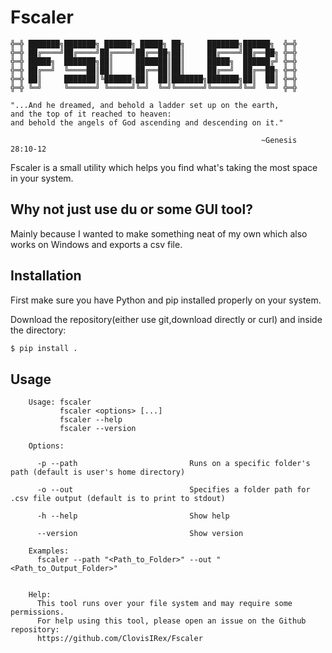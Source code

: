     
# Fscaler
    ╬═╬ ███████╗███████╗ ██████╗ █████╗ ██╗     ███████╗██████╗  ╬═╬
    ╬═╬ ██╔════╝██╔════╝██╔════╝██╔══██╗██║     ██╔════╝██╔══██╗ ╬═╬
    ╬═╬ █████╗  ███████╗██║     ███████║██║     █████╗  ██████╔╝ ╬═╬
    ╬═╬ ██╔══╝  ╚════██║██║     ██╔══██║██║     ██╔══╝  ██╔══██╗ ╬═╬
    ╬═╬ ██║     ███████║╚██████╗██║  ██║███████╗███████╗██║  ██║ ╬═╬
    ╬═╬ ╚═╝     ╚══════╝ ╚═════╝╚═╝  ╚═╝╚══════╝╚══════╝╚═╝  ╚═╝ ╬═╬

    "...And he dreamed, and behold a ladder set up on the earth,
    and the top of it reached to heaven:
    and behold the angels of God ascending and descending on it."

                                                            ~Genesis 28:10-12
                                                                                                              
                                                                                                              
Fscaler is a small utility which helps you find what's taking the most space in your system.
    
## Why not just use du or some GUI tool? 
Mainly because I wanted to make something neat of my own which also works on Windows and exports a csv file.

## Installation
First make sure you have Python and pip installed properly on your system.

Download the repository(either use git,download directly or curl) and inside the directory:
```sh
$ pip install .
```
## Usage
        Usage: fscaler
               fscaler <options> [...]
               fscaler --help
               fscaler --version
        
        Options:
        
          -p --path                         Runs on a specific folder's path (default is user's home directory)
        
          -o --out                          Specifies a folder path for .csv file output (default is to print to stdout)
        
          -h --help                         Show help
        
          --version                         Show version
        
        Examples:
          fscaler --path "<Path_to_Folder>" --out "<Path_to_Output_Folder>"
        
        
        Help:
          This tool runs over your file system and may require some permissions.
          For help using this tool, please open an issue on the Github repository:
          https://github.com/ClovisIRex/Fscaler